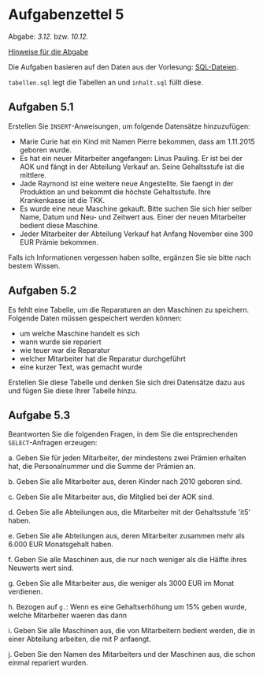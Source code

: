 # Aufgabenzettel 5

Abgabe: _3.12._ bzw. _10.12._

[Hinweise für die Abgabe](https://github.com/klyrr/lecture/blob/master/2015/haw/db/README.md)

Die Aufgaben basieren auf den Daten aus der Vorlesung: [SQL-Dateien](https://github.com/klyrr/lecture/tree/master/2015/haw/db/lecture/06-SQL_Queries).

`tabellen.sql` legt die Tabellen an und `inhalt.sql` füllt diese.

## Aufgaben 5.1

Erstellen Sie `INSERT`-Anweisungen, um folgende Datensätze hinzuzufügen:

- Marie Curie hat ein Kind mit Namen Pierre bekommen, dass am 1.11.2015 geboren wurde.
- Es hat ein neuer Mitarbeiter angefangen: Linus Pauling. Er ist bei der AOK und fängt in der Abteilung Verkauf an. Seine Gehaltsstufe ist die mittlere.
- Jade Raymond ist eine weitere neue Angestellte. Sie faengt in der Produktion an und bekommt die höchste Gehaltsstufe. Ihre Krankenkasse ist die TKK.
- Es wurde eine neue Maschine gekauft. Bitte suchen Sie sich hier selber Name, Datum und Neu- und Zeitwert aus. Einer der neuen Mitarbeiter bedient diese Maschine.
- Jeder Mitarbeiter der Abteilung Verkauf hat Anfang November eine 300 EUR Prämie bekommen.

Falls ich Informationen vergessen haben sollte, ergänzen Sie sie bitte nach bestem Wissen.

## Aufgaben 5.2

Es fehlt eine Tabelle, um die Reparaturen an den Maschinen zu speichern. Folgende Daten müssen gespeichert werden können:
- um welche Maschine handelt es sich
- wann wurde sie repariert
- wie teuer war die Reparatur
- welcher Mitarbeiter hat die Reparatur durchgeführt
- eine kurzer Text, was gemacht wurde

Erstellen Sie diese Tabelle und denken Sie sich drei Datensätze dazu aus und fügen Sie diese Ihrer Tabelle hinzu.


## Aufgabe 5.3

Beantworten Sie die folgenden Fragen, in dem Sie die entsprechenden `SELECT`-Anfragen erzeugen:

a. Geben Sie für jeden Mitarbeiter, der mindestens zwei Prämien erhalten hat, die Personalnummer und die Summe der Prämien an.

b. Geben Sie alle Mitarbeiter aus, deren Kinder nach 2010 geboren sind.

c. Geben Sie alle Mitarbeiter aus, die Mitglied bei der AOK sind.

d. Geben Sie alle Abteilungen aus, die Mitarbeiter mit der Gehaltsstufe 'it5' haben.

e. Geben Sie alle Abteilungen aus, deren Mitarbeiter zusammen mehr als 6.000 EUR Monatsgehalt haben.
	
f. Geben Sie alle Maschinen aus, die nur noch weniger als die Hälfte ihres Neuwerts wert sind.

g. Geben Sie alle Mitarbeiter aus, die weniger als 3000 EUR im Monat verdienen.

h. Bezogen auf `g.`: Wenn es eine Gehaltserhöhung um 15% geben wurde, welche Mitarbeiter waeren das dann

i. Geben Sie alle Maschinen aus, die von Mitarbeitern bedient werden, die in einer Abteilung arbeiten, die mit P anfaengt.

j. Geben Sie den Namen des Mitarbeiters und der Maschinen aus, die schon einmal repariert wurden.

